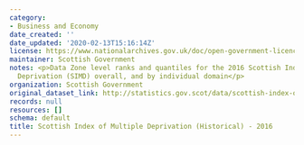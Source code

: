 ```yaml
---
category:
- Business and Economy
date_created: ''
date_updated: '2020-02-13T15:16:14Z'
license: https://www.nationalarchives.gov.uk/doc/open-government-licence/version/3/
maintainer: Scottish Government
notes: <p>Data Zone level ranks and quantiles for the 2016 Scottish Index of Multiple
  Deprivation (SIMD) overall, and by individual domain</p>
organization: Scottish Government
original_dataset_link: http://statistics.gov.scot/data/scottish-index-of-multiple-deprivation-historical-ii
records: null
resources: []
schema: default
title: Scottish Index of Multiple Deprivation (Historical) - 2016
---
```

